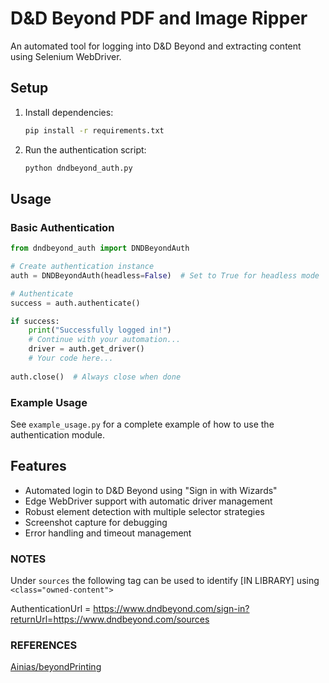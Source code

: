 # D&D Beyond PDF and Image Ripper

An automated tool for logging into D&D Beyond and extracting content using Selenium WebDriver.

## Setup

1. Install dependencies:

   ```bash
   pip install -r requirements.txt
   ```

2. Run the authentication script:

   ```bash
   python dndbeyond_auth.py
   ```

## Usage

### Basic Authentication

```python
from dndbeyond_auth import DNDBeyondAuth

# Create authentication instance
auth = DNDBeyondAuth(headless=False)  # Set to True for headless mode

# Authenticate
success = auth.authenticate()

if success:
    print("Successfully logged in!")
    # Continue with your automation...
    driver = auth.get_driver()
    # Your code here...
    
auth.close()  # Always close when done
```

### Example Usage

See `example_usage.py` for a complete example of how to use the authentication module.

## Features

- Automated login to D&D Beyond using "Sign in with Wizards"
- Edge WebDriver support with automatic driver management
- Robust element detection with multiple selector strategies
- Screenshot capture for debugging
- Error handling and timeout management

### NOTES

Under `sources` the following tag can be used to identify [IN LIBRARY] using `<class="owned-content">`

AuthenticationUrl = <https://www.dndbeyond.com/sign-in?returnUrl=https://www.dndbeyond.com/sources>

### REFERENCES

[Ainias/beyondPrinting](https://github.com/Ainias/beyondPrinting)
